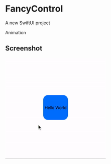 # FancyControl

A new SwiftUI project 

Animation

## Screenshot

![image](https://github.com/ly05010419/FancyControl/blob/master/screenshot.gif?raw=true)


